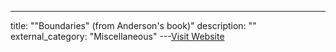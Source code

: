 ---
title: ""Boundaries" (from Anderson's book)"
description: ""
external_category: "Miscellaneous"
---[Visit Website](https://www.cl.cam.ac.uk/~rja14/Papers/SEv3-ch10-dec18.pdf)


